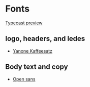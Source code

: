 # Fonts

[Typecast preview](http://typecast.com/cz7bFZrGvm/share/4dfb109571378dc42f667220a7002fa0d42768133Fd-XXjMZK)

## logo, headers, and ledes

- [Yanone Kaffeesatz](https://www.google.com/fonts/specimen/Yanone+Kaffeesatz)

## Body text and copy

- [Open sans](https://www.google.com/fonts/specimen/Open+Sans) 
